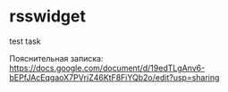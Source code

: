 # rsswidget
test task

Пояснительная записка:
https://docs.google.com/document/d/19edTLgAnv6-bEPfJAcEqgaoX7PVriZ46KtF8FiYQb2o/edit?usp=sharing
